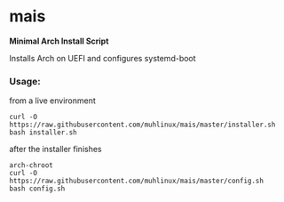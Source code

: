 # mais
**Minimal Arch Install Script**

Installs Arch on UEFI and configures systemd-boot

### Usage:

from a live environment

    curl -O https://raw.githubusercontent.com/muhlinux/mais/master/installer.sh
    bash installer.sh
    
after the installer finishes

    arch-chroot
    curl -O https://raw.githubusercontent.com/muhlinux/mais/master/config.sh
    bash config.sh
